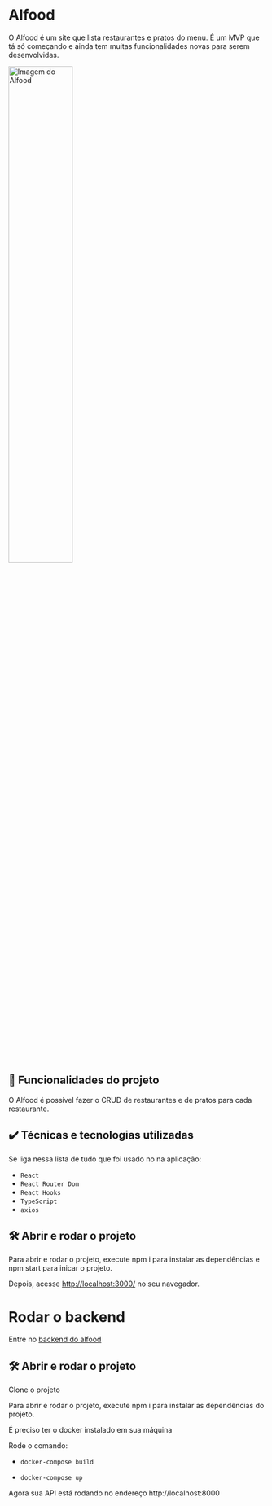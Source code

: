 # Alfood

O Alfood é um site que lista restaurantes e pratos do menu.
É um MVP que tá só começando e ainda tem muitas funcionalidades novas para serem desenvolvidas.

<img src="screencapture.png" alt="Imagem do Alfood" width="50%">

## 🔨 Funcionalidades do projeto

O Alfood é possível fazer o CRUD de restaurantes e de pratos para cada restaurante.

## ✔️ Técnicas e tecnologias utilizadas

Se liga nessa lista de tudo que foi usado no na aplicação:

- `React`
- `React Router Dom`
- `React Hooks`
- `TypeScript`
- `axios`

## 🛠️ Abrir e rodar o projeto

Para abrir e rodar o projeto, execute npm i para instalar as dependências e npm start para inicar o projeto.

Depois, acesse <a href="http://localhost:3000/">http://localhost:3000/</a> no seu navegador.

# Rodar o backend

Entre no <a href='https://github.com/samaelmelo/alfood-backend' target='_blank'> backend do alfood</a>

## 🛠️ Abrir e rodar o projeto

Clone o projeto

Para abrir e rodar o projeto, execute npm i para instalar as dependências do projeto.

É preciso ter o docker instalado em sua máquina

Rode o comando:

- `docker-compose build`

- `docker-compose up`

Agora sua API está rodando no endereço http://localhost:8000
